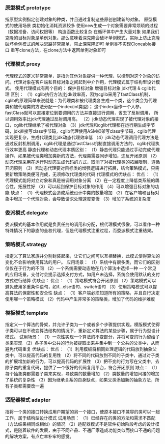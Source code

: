 
### 原型模式 prototype
指原型实例指定创建对象的种类，并且通过复制这些原创创建新的对象。
原型模式的使用场景
    类初始化消耗资源较多
    使用new生成一个对象需要非常烦琐的过程（数据准备、访问权限等）
    构造函数比较复杂
    在循环体中产生大量对象
如果我们克隆的目标对象是单例对象，那么意味着深克隆会破坏单例模式，实际上防止克隆破坏单例模式的解决思路非常简单，禁止深克隆即可
    单例类不实现Cloneable接口
    重写clone方法，在clone方法中返回单例对象即可
    
    
### 代理模式 proxy
代理模式的定义非常简单，是指为其他对象提供一种代理，以控制对这个对象的访问。代理对象在客户端和目标对象之间起到中介作用，代理模式属于结构型设计模式。
使用代理模式有两个目的：
    保护目标对象
    增强目标对象
jdk代理 & cglib代理 区别：
    （1）cglib执行方法比jdk效率高，因为cglib采用了fastClass机制，
        cglib的原理简单来说就是：为代理类和被代理类各生成一个类，这个类会为代理类和被代理类的方法分配一个index(int类型)；
        这个index当作一个入参，fastClass就可以直接定位到要调用的方法并直接进行调用，省去了反射调用，
        所以调用效率比jdk代理通过反射调用高。
    （2）jdk动态代理实现了被代理对象的接口，cglib代理继承了被代理对象
    （3）jdk代理和cglib代理都在运行期生成字节码，jdk直接写class字节码，cglib代理使用ASM框架写class字节码，cglib代理实现更复杂，生成代理类比jdk动态代理效率低
    （4）jdk动态代理调用代理方法是通过反射机制调用，cglib代理是通过fastClass机制直接调用方法的，cglib代理执行效率更高
静态代理和动态代理本质区别：
    （1）静态代理只能通过手动完成代理操作，如果被代理类增加类新的方法，代理类需要同步增加，违反开闭原则
    （2）动态代理采用在运行时动态生成代码的方式，取消了对被代理类的拓展限制，遵循开闭原则
    （3）若动态代理要对目标类的增强逻辑进行拓展，结合策略模式，只需要新增策略类便可完成，无须修改代理类的代码
代理模式的优缺点：
    优点：
        （1）代理模式能将对立对象和真是被调用对象分离
        （2）在一定程度上降低类系统的耦合性，拓展性好
        （3）可以起到保护目标对象的作用
        （4）可以增强目标对象的功能
    缺点：
        （1）代理模式会造成系统设计中类的数量增加
        （2）在客户端和目标对象中增加一个代理对象，会导致请求处理速度变慢
        （3）增加了系统的复杂度
### 委派模式 delegate
委派模式的基本作用就是负责任务的调用和分配，根代理模式很像，可以看作一种特殊情况下的静态的全权代理，但是代理模式注重过程，而委派模式注重结果。
    
### 策略模式 strategy
指定义了算法家族并分别封装起来，让它们之间可以互相替换，此模式使得算法的变化不会影响使用算法的用户。
应用场景：
    （1）系统中有很多类，而它们的区别仅仅在于行为的不同
    （2）一个系统需要动态地在几个算法中选择一种
一个常见的应用场景，支付时会提示选择支付方式，如用户未选择，系统会使用默认的支付方式进行结算
优缺点：
    优点：
        （1）策略模式符合开闭原则
        （2）策略模式可以避免使用多重条件语句，如if...else语句、switch语句
        （3）使用策略模式可以提高算法的保密性和安全性
    缺点：
        （1）客户端必须知道所有的策略，并且自行决定使用哪一个策略模式
        （2）代码中产生非常多的策略类，增加了代码的维护难度
### 模板模式 template
指定义一个算法的骨架，并允许子类为一个或者多个步骤提供实现。模版模式使得子类可以在不改变算法结构的情况下，重新定义算法的某些步骤，属于行为型设计模式。
试用场景：
    （1）一次性实现一个算法的不变部分，并将可变的行为留给子类来实现
    （2）各子类中公共的行为被提取出来并集中到一个公共的父类中，从而避免代码重复
优缺点：
    优点：
        （1）利用模板将相同处理逻辑的代码放到抽象父类中，可以提高代码的复用性
        （2）将不同的代码放到不同的子类中，通过对子类的扩展增加新的行为，可以提高代码的扩展性
        （3）把不变的行为写在父类中，去除子类的重复代码，提供了一个很好的代码复用平台，符合开闭原则
    缺点：
        （1）每个抽象类都需要子类来实现，导致类的数量增加
        （2）类数量的增加间接的增加了系统的复杂性
        （3）因为继承关系的自身缺点，如果父类添加新的抽象方法，所有子类都需要改一遍
### 适配器模式 adapter
指将一个类的接口转换成用户期望的另一个接口，使原本接口不兼容的类可以一起工作，属于结构型设计模式
试用场景：
    （1）已经存在的类的方法和需求不匹配（方法结果相同或相似）的情况
    （2）适配器模式不是软件初始阶段考虑的设计模式，是随着软件的发展，由于不同产品、不通厂家造成功能类似而接口不通的问题的解决方案，有点亡羊补牢的感觉。
    